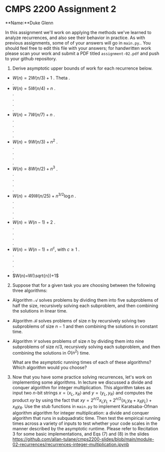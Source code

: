 # CMPS 2200 Assignment 2

**Name:**Duke Glenn

In this assignment we'll work on applying the methods we've learned to analyze recurrences, and also see their behavior
in practice. As with previous
assignments, some of of your answers will go in `main.py`.. You
should feel free to edit this file with your answers; for handwritten
work please scan your work and submit a PDF titled `assignment-02.pdf`
and push to your github repository.


1. Derive asymptotic upper bounds of work for each recurrence below.
  * $W(n)=2W(n/3)+1$
.  Theta
.  
.  
  * $W(n)=5W(n/4)+n$
.  
.  
.  
.  
.  
  * $W(n)=7W(n/7)+n$
.  
.  
.  
.  
.  
  * $W(n)=9W(n/3)+n^2$
.  
.  
.  
.  
.  
  * $W(n)=8W(n/2)+n^3$
.  
.  
.  
.  
.  
  * $W(n)=49W(n/25)+n^{3/2}\log n$
.  
.  
.  
.  
.  
  * $W(n)=W(n-1)+2$
.  
.  
.  
.  
.  
  * $W(n)= W(n-1)+n^c$, with $c\geq 1$
.  
.  
.  
.  
.  
  * $W(n)=W(\sqrt{n})+1$


2. Suppose that for a given task you are choosing between the following three algorithms:

  * Algorithm $\mathcal{A}$ solves problems by dividing them into
      five subproblems of half the size, recursively solving each
      subproblem, and then combining the solutions in linear time.
    
  * Algorithm $\mathcal{B}$ solves problems of size $n$ by
      recursively solving two subproblems of size $n-1$ and then
      combining the solutions in constant time.
    
  * Algorithm $\mathcal{C}$ solves problems of size $n$ by dividing
      them into nine subproblems of size $n/3$, recursively solving
      each subproblem, and then combining the solutions in $O(n^2)$
      time.

    What are the asymptotic running times of each of these algorithms?
    Which algorithm would you choose?


3. Now that you have some practice solving recurrences, let's work on
  implementing some algorithms. In lecture we discussed a divide and
  conquer algorithm for integer multiplication. This algorithm takes
  as input two $n$-bit strings $x = \langle x_L, x_R\rangle$ and
  $y=\langle y_L, y_R\rangle$ and computes the product $xy$ by using
  the fact that $xy = 2^{n/2}x_Ly_L + 2^{n/2}(x_Ly_R+x_Ry_L) +
  x_Ry_R.$ Use the
  stub functions in `main.py` to implement Karatsaba-Ofman algorithm algorithm for integer
  multiplication: a divide and conquer algorithm that runs in
  subquadratic time. Then test the empirical running times across a
  variety of inputs to test whether your code scales in the manner
  described by the asymptotic runtime. Please refer to Recitation 3 for some basic implementations, and Eqs (7) and (8) in the slides https://github.com/allan-tulane/cmps2200-slides/blob/main/module-02-recurrences/recurrences-integer-multiplication.ipynb
 
 


